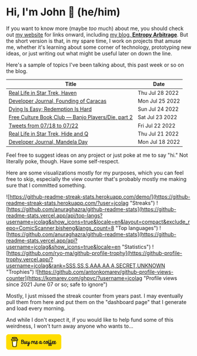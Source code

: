 # Hi, I'm John 👋 (he/him)

If you want to know more (maybe *too* much) about me, you should check out [my website](https://john.colagioia.net/) for links onward, including [my blog, **Entropy Arbitrage**](https://john.colagioia.net/blog).  But the short version is that, in my spare time, I work on projects that amuse me, whether it's learning about some corner of technology, prototyping new ideas, or just writing out what might be useful later on down the line.

Here's a sample of topics I've been talking about, this past week or so on the blog.

|Title|Date|
|-----|-------|
|[Real Life in Star Trek, Haven](https://john.colagioia.net/blog/2022/07/28/haven.html)|Thu Jul 28 2022|
|[Developer Journal, Founding of Caracas](https://john.colagioia.net/blog/2022/07/25/caracas.html)|Mon Jul 25 2022|
|[Dying Is Easy; Redemption Is Hard](https://john.colagioia.net/blog/2022/07/24/redemption.html)|Sun Jul 24 2022|
|[Free Culture Book Club — Banjo Players/Die, part 2](https://john.colagioia.net/blog/2022/07/23/banjo-2.html)|Sat Jul 23 2022|
|[Tweets from 07/18 to 07/22](https://john.colagioia.net/blog/2022/07/22/week.html)|Fri Jul 22 2022|
|[Real Life in Star Trek, Hide and Q](https://john.colagioia.net/blog/2022/07/21/hide-q.html)|Thu Jul 21 2022|
|[Developer Journal, Mandela Day](https://john.colagioia.net/blog/2022/07/18/mandela.html)|Mon Jul 18 2022|

Feel free to suggest ideas on any project or just poke at me to say "hi." Not literally poke, though. Have some self-respect.

Here are some visualizations mostly for my purposes, which you can feel free to skip, especially the view counter that's probably mostly me making sure that I committed something.

![https://github-readme-streak-stats.herokuapp.com/demo/](https://github-readme-streak-stats.herokuapp.com/?user=jcolag "Streaks")
![https://github.com/anuraghazra/github-readme-stats](https://github-readme-stats.vercel.app/api/top-langs?username=jcolag&show_icons=true&locale=en&layout=compact&exclude_repo=ComicScanner,bisheng&langs_count=8 "Top languages")
![https://github.com/anuraghazra/github-readme-stats](https://github-readme-stats.vercel.app/api?username=jcolag&show_icons=true&locale=en "Statistics")
![https://github.com/ryo-ma/github-profile-trophy](https://github-profile-trophy.vercel.app/?username=jcolag&rank=SSS,SS,S,AAA,AA,A,SECRET,UNKNOWN "Trophies")
![https://github.com/antonkomarev/github-profile-views-counter](https://komarev.com/ghpvc/?username=jcolag "Profile views since 2021 June 07 or so; safe to ignore")

Mostly, I just missed the streak counter from years past.  I may eventually pull them from here and put them on the "dashboard page" that I generate and load every morning.

And while I don't expect it, if you would like to help fund some of this weirdness, I won't turn away anyone who wants to...

[<img src="images/default-yellow.png" alt="Buy Me a Coffee" width="150px"/>](https://www.buymeacoffee.com/jcolag)

